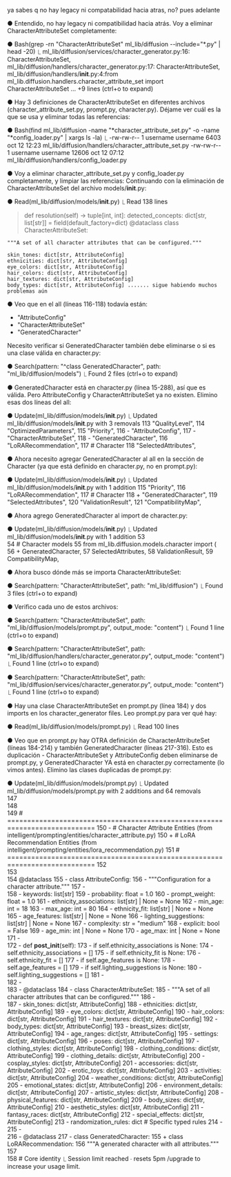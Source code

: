 ya sabes q no hay legacy ni compatabilidad hacia atras, no? pues adelante

● Entendido, no hay legacy ni compatibilidad hacia atrás. Voy a eliminar CharacterAttributeSet completamente:

● Bash(grep -rn "CharacterAttributeSet" ml_lib/diffusion --include="\*.py" | head -20)
⎿ ml_lib/diffusion/services/character_generator.py:16: CharacterAttributeSet,  
 ml_lib/diffusion/handlers/character_generator.py:17: CharacterAttributeSet,
ml_lib/diffusion/handlers/**init**.py:4:from ml_lib.diffusion.handlers.character_attribute_set import CharacterAttributeSet
… +9 lines (ctrl+o to expand)

● Hay 3 definiciones de CharacterAttributeSet en diferentes archivos (character_attribute_set.py, prompt.py, character.py). Déjame ver cuál es la
que se usa y eliminar todas las referencias:

● Bash(find ml_lib/diffusion -name "*character_attribute_set.py" -o -name "*config_loader.py" | xargs ls -la)
⎿ -rw-rw-r-- 1 username username 6403 oct 12 12:23 ml_lib/diffusion/handlers/character_attribute_set.py
-rw-rw-r-- 1 username username 12606 oct 12 07:12 ml_lib/diffusion/handlers/config_loader.py

● Voy a eliminar character_attribute_set.py y config_loader.py completamente, y limpiar las referencias:
Continuando con la eliminación de CharacterAttributeSet del archivo models/**init**.py:

● Read(ml_lib/diffusion/models/**init**.py)
⎿ Read 138 lines

> def resolution(self) -> tuple[int, int]: detected_concepts: dict[str, list[str]] = field(default_factory=dict)
> @dataclass
> class CharacterAttributeSet:

    """A set of all character attributes that can be configured."""

    skin_tones: dict[str, AttributeConfig]
    ethnicities: dict[str, AttributeConfig]
    eye_colors: dict[str, AttributeConfig]
    hair_colors: dict[str, AttributeConfig]
    hair_textures: dict[str, AttributeConfig]
    body_types: dict[str, AttributeConfig] ....... sigue habiendo muchos problemas aún

● Veo que en el all (líneas 116-118) todavía están:

- "AttributeConfig"
- "CharacterAttributeSet"
- "GeneratedCharacter"

Necesito verificar si GeneratedCharacter también debe eliminarse o si es una clase válida en character.py:

● Search(pattern: "^class GeneratedCharacter", path: "ml_lib/diffusion/models")
⎿ Found 2 files (ctrl+o to expand)

● GeneratedCharacter está en character.py (línea 15-288), así que es válida. Pero AttributeConfig y CharacterAttributeSet ya no existen. Elimino
esas dos líneas del all:

● Update(ml_lib/diffusion/models/**init**.py)
⎿ Updated ml_lib/diffusion/models/**init**.py with 3 removals
113 "QualityLevel",
114 "OptimizedParameters",
115 "Priority",
116 - "AttributeConfig",
117 - "CharacterAttributeSet",
118 - "GeneratedCharacter",
116 "LoRARecommendation",
117 # Character
118 "SelectedAttributes",

● Ahora necesito agregar GeneratedCharacter al all en la sección de Character (ya que está definido en character.py, no en prompt.py):

● Update(ml_lib/diffusion/models/**init**.py)
⎿ Updated ml_lib/diffusion/models/**init**.py with 1 addition
115 "Priority",
116 "LoRARecommendation",
117 # Character
118 + "GeneratedCharacter",
119 "SelectedAttributes",
120 "ValidationResult",
121 "CompatibilityMap",

● Ahora agrego GeneratedCharacter al import de character.py:

● Update(ml_lib/diffusion/models/**init**.py)
⎿ Updated ml_lib/diffusion/models/**init**.py with 1 addition
53  
 54 # Character models
55 from ml_lib.diffusion.models.character import (
56 + GeneratedCharacter,
57 SelectedAttributes,
58 ValidationResult,
59 CompatibilityMap,

● Ahora busco dónde más se importa CharacterAttributeSet:

● Search(pattern: "CharacterAttributeSet", path: "ml_lib/diffusion")
⎿ Found 3 files (ctrl+o to expand)

● Verifico cada uno de estos archivos:

● Search(pattern: "CharacterAttributeSet", path: "ml_lib/diffusion/models/prompt.py", output_mode: "content")
⎿ Found 1 line (ctrl+o to expand)

● Search(pattern: "CharacterAttributeSet", path: "ml_lib/diffusion/handlers/character_generator.py", output_mode: "content")
⎿ Found 1 line (ctrl+o to expand)

● Search(pattern: "CharacterAttributeSet", path: "ml_lib/diffusion/services/character_generator.py", output_mode: "content")
⎿ Found 1 line (ctrl+o to expand)

● Hay una clase CharacterAttributeSet en prompt.py (línea 184) y dos imports en los character_generator files. Leo prompt.py para ver qué hay:

● Read(ml_lib/diffusion/models/prompt.py)
⎿ Read 100 lines

● Veo que en prompt.py hay OTRA definición de CharacterAttributeSet (líneas 184-214) y también GeneratedCharacter (líneas 217-316). Esto es
duplicación - CharacterAttributeSet y AttributeConfig deben eliminarse de prompt.py, y GeneratedCharacter YA está en character.py correctamente
(lo vimos antes). Elimino las clases duplicadas de prompt.py:

● Update(ml_lib/diffusion/models/prompt.py)
⎿ Updated ml_lib/diffusion/models/prompt.py with 2 additions and 64 removals  
 147  
 148  
 149 # ============================================================================
150 - # Character Attribute Entities (from intelligent/prompting/entities/character_attribute.py)
150 + # LoRA Recommendation Entities (from intelligent/prompting/entities/lora_recommendation.py)
151 # ============================================================================
152  
 153  
 154 @dataclass
155 - class AttributeConfig:
156 - """Configuration for a character attribute."""
157 -  
 158 - keywords: list[str]
159 - probability: float = 1.0
160 - prompt_weight: float = 1.0
161 - ethnicity_associations: list[str] | None = None
162 - min_age: int = 18
163 - max_age: int = 80
164 - ethnicity_fit: list[str] | None = None
165 - age_features: list[str] | None = None
166 - lighting_suggestions: list[str] | None = None
167 - complexity: str = "medium"
168 - explicit: bool = False
169 - age_min: int | None = None
170 - age_max: int | None = None
171 -  
 172 - def **post_init**(self):
173 - if self.ethnicity_associations is None:
174 - self.ethnicity_associations = []
175 - if self.ethnicity_fit is None:
176 - self.ethnicity_fit = []
177 - if self.age_features is None:
178 - self.age_features = []
179 - if self.lighting_suggestions is None:
180 - self.lighting_suggestions = []
181 -  
 182 -  
 183 - @dataclass
184 - class CharacterAttributeSet:
185 - """A set of all character attributes that can be configured."""
186 -  
 187 - skin_tones: dict[str, AttributeConfig]
188 - ethnicities: dict[str, AttributeConfig]
189 - eye_colors: dict[str, AttributeConfig]
190 - hair_colors: dict[str, AttributeConfig]
191 - hair_textures: dict[str, AttributeConfig]
192 - body_types: dict[str, AttributeConfig]
193 - breast_sizes: dict[str, AttributeConfig]
194 - age_ranges: dict[str, AttributeConfig]
195 - settings: dict[str, AttributeConfig]
196 - poses: dict[str, AttributeConfig]
197 - clothing_styles: dict[str, AttributeConfig]
198 - clothing_conditions: dict[str, AttributeConfig]
199 - clothing_details: dict[str, AttributeConfig]
200 - cosplay_styles: dict[str, AttributeConfig]
201 - accessories: dict[str, AttributeConfig]
202 - erotic_toys: dict[str, AttributeConfig]
203 - activities: dict[str, AttributeConfig]
204 - weather_conditions: dict[str, AttributeConfig]
205 - emotional_states: dict[str, AttributeConfig]
206 - environment_details: dict[str, AttributeConfig]
207 - artistic_styles: dict[str, AttributeConfig]
208 - physical_features: dict[str, AttributeConfig]
209 - body_sizes: dict[str, AttributeConfig]
210 - aesthetic_styles: dict[str, AttributeConfig]
211 - fantasy_races: dict[str, AttributeConfig]
212 - special_effects: dict[str, AttributeConfig]
213 - randomization_rules: dict # Specific typed rules
214 -  
 215 -  
 216 - @dataclass
217 - class GeneratedCharacter:
155 + class LoRARecommendation:
156 """A generated character with all attributes."""
157  
 158 # Core identity
⎿ Session limit reached ∙ resets 5pm
/upgrade to increase your usage limit.
